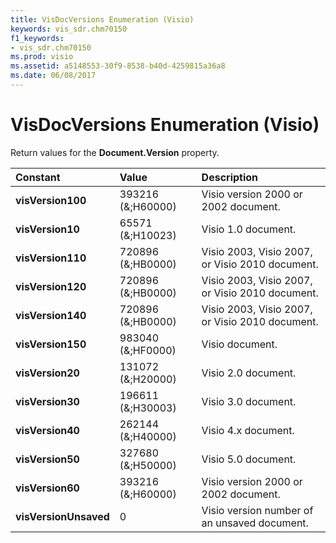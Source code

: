 ```yaml
---
title: VisDocVersions Enumeration (Visio)
keywords: vis_sdr.chm70150
f1_keywords:
- vis_sdr.chm70150
ms.prod: visio
ms.assetid: a5148553-30f9-8538-b40d-4259815a36a8
ms.date: 06/08/2017
---
```



# VisDocVersions Enumeration (Visio)

Return values for the **Document.Version** property.



|**Constant**|**Value**|**Description**|
|:-----|:-----|:-----|
| **visVersion100**|393216 (&;H60000)|Visio version 2000 or 2002 document.|
| **visVersion10**|65571 (&;H10023)|Visio 1.0 document.|
| **visVersion110**|720896 (&;HB0000)| Visio 2003, Visio 2007, or Visio 2010 document.|
| **visVersion120**|720896 (&;HB0000)| Visio 2003, Visio 2007, or Visio 2010 document.|
| **visVersion140**|720896 (&;HB0000)| Visio 2003, Visio 2007, or Visio 2010 document.|
| **visVersion150**|983040 (&;HF0000)|Visio document.|
| **visVersion20**|131072 (&;H20000)|Visio 2.0 document.|
| **visVersion30**|196611 (&;H30003)|Visio 3.0 document.|
| **visVersion40**|262144 (&;H40000)|Visio 4.x document.|
| **visVersion50**|327680 (&;H50000)|Visio 5.0 document.|
| **visVersion60**|393216 (&;H60000)|Visio version 2000 or 2002 document.|
| **visVersionUnsaved**|0|Visio version number of an unsaved document.|

